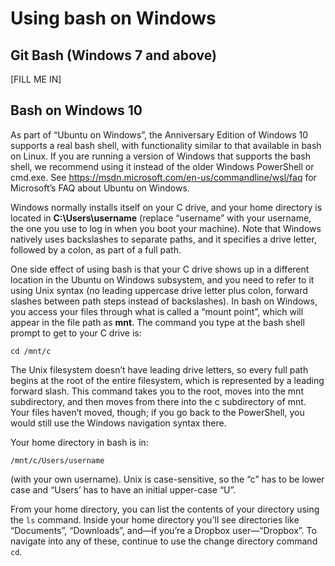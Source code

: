 # Using bash on Windows

## Git Bash (Windows 7 and above)

[FILL ME IN]

## Bash on Windows 10

As part of “Ubuntu on Windows”, the Anniversary Edition of Windows 10 supports a real bash shell, with functionality similar to that available in bash on Linux. If you are running a version of Windows that supports the bash shell, we recommend using it instead of the older Windows PowerShell or cmd.exe. See <https://msdn.microsoft.com/en-us/commandline/wsl/faq> for Microsoft’s FAQ about Ubuntu on Windows.

Windows normally installs itself on your C drive, and your home directory is located in **C:\Users\username** (replace “username” with your username, the one you use to log in when you boot your machine). Note that Windows natively uses backslashes to separate paths, and it specifies a drive letter, followed by a colon, as part of a full path.

One side effect of using bash is that your C drive shows up in a different location in the Ubuntu on Windows subsystem, and you need to refer to it using Unix syntax (no leading uppercase drive letter plus colon, forward slashes between path steps instead of backslashes). In bash on Windows, you access your files through what is called a “mount point”, which will appear in the file path as **mnt**. The command you type at the bash shell prompt to get to your C drive is:

	cd /mnt/c

The Unix filesystem doesn’t have leading drive letters, so every full path begins at the root of the entire filesystem, which is represented by a leading forward slash. This command takes you to the root, moves into the mnt subdirectory, and then moves from there into the c subdirectory of mnt. Your files haven’t moved, though; if you go back to the PowerShell, you would still use the Windows navigation syntax there.

Your home directory in bash is in:

	/mnt/c/Users/username

(with your own username). Unix is case-sensitive, so the “c” has to be lower case and “Users’ has to have an initial upper-case “U”.

From your home directory, you can list the contents of your directory using the `ls` command. Inside your home directory you'll see directories like “Documents”, “Downloads”, and—if you’re a Dropbox user—“Dropbox”. To navigate into any of these, continue to use the change directory command `cd`.